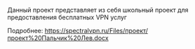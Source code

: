 Данный проект представляет из себя школьный проект для предоставления бесплатных VPN услуг

Подробнее: https://spectralvpn.ru/Files/проект/проект%20Пальчик%20Лев.docx
